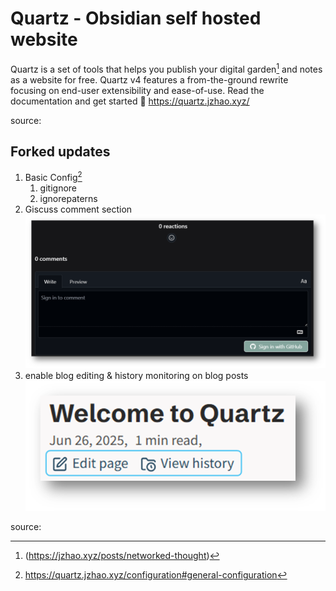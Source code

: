 # Quartz - Obsidian self hosted website

Quartz is a set of tools that helps you publish your digital garden[^25-07-05] and notes as a website for free. Quartz v4 features a from-the-ground rewrite focusing on end-user extensibility and ease-of-use. Read the documentation and get started 🔗 https://quartz.jzhao.xyz/

<p class="hide">source:</p>

[^25-07-05]: (https://jzhao.xyz/posts/networked-thought) 


## Forked updates

1. Basic Config[^25-07-04]
	1. gitignore
	2. ignorepaterns
2. Giscuss comment section 
   ![Giscus comment](content/attachments/add-comment-section.png)
3. enable blog editing & history monitoring on blog posts 
   ![Giscus comment](content/attachments/enable-editing.png)
<p class="hide">source:</p>

[^25-07-04]: https://quartz.jzhao.xyz/configuration#general-configuration

